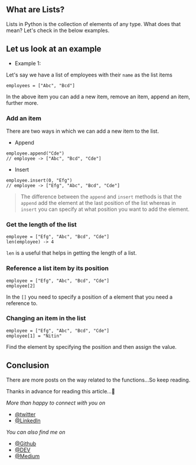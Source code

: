 ## What are Lists?

Lists in Python is the collection of elements of any type. What does that mean? Let's check in the below examples.


## Let us look at an example

- Example 1:

Let's say we have a list of employees with their `name` as the list items
```
employees = ["Abc", "Bcd"]
```
In the above item you can add a new item, remove an item, append an item, further more.

### Add an item
There are two ways in which we can add a new item to the list.

- Append

```
employee.append("Cde")
// employee -> ["Abc", "Bcd", "Cde"]
```

- Insert

```
employee.insert(0, "Efg")
// employee -> ["Efg", "Abc", "Bcd", "Cde"]
```
>The difference between the `append` and `insert` methods is that the `append` add the element at the last position of the list whereas in `insert` you can specify at what position you want to add the element.

### Get the length of the list
```
employee = ["Efg", "Abc", "Bcd", "Cde"]
len(employee) -> 4
```
`len` is a useful that helps in getting the length of a list.

### Reference a list item by its position
```
employee = ["Efg", "Abc", "Bcd", "Cde"]
employee[2]
```
In the `[]` you need to specify a position of a element that you need a reference to.

### Changing an item in the list
```
employee = ["Efg", "Abc", "Bcd", "Cde"]
employee[1] = "Nitin"
```
Find the element by specifying the position and then assign the value.


## Conclusion

There are more posts on the way related to the functions...So keep reading.

Thanks in advance for reading this article...🚀

*More than happy to connect with you on*

- [@twitter](https://twitter.com/_nitinreddy3)
- [@LinkedIn](https://www.linkedin.com/in/nitinreddy3/)

*You can also find me on*

- [@Github](https://github.com/nitinreddy3)
- [@DEV](https://dev.to/nitinreddy3)
- [@Medium](https://medium.com/@nitinreddy3)
